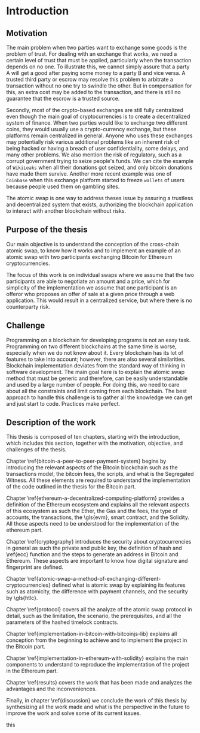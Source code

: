 # Introduction

## Motivation
The main problem when two parties want to exchange some goods is the problem of
trust. For dealing with an exchange that works, we need a certain level of trust that must be applied, particularly when the transaction depends on no one. To illustrate this, we cannot simply assure that a party A will get a good after paying some money to a party B and vice versa. A trusted third party or escrow may resolve this problem to arbitrate a transaction without no
one try to swindle the other. But in compensation for this, an extra cost may be added to
the transaction, and there is still no guarantee that the escrow is a trusted source.

Secondly, most of the crypto-based exchanges are still fully centralized even though the main goal of
cryptocurrencies is to create a decentralized system of finance.  When two parties would like to exchange two different coins, they would usually use a crypto-currency exchange, but these platforms remain centralized in general. Anyone who uses these exchanges may potentially risk various additional problems like an inherent
risk of being hacked or having a breach of user confidentiality, some delays, and many other
problems. We also mention the risk of regulatory, such as a corrupt government trying to seize people's funds. We can cite the example of `WikiLeaks` when all their donations got seized, and only bitcoin donations have made them survive. Another more recent example was one of `Coinbase` when this exchange platform started to freeze `wallets` of users because people used them on gambling sites.

 The atomic swap is one way to address theses issue by assuring a trustless and decentralized system
that exists, authorizing the blockchain application to interact with another blockchain without risks.


## Purpose of the thesis

Our main objective is to understand the conception of the cross-chain atomic swap, to know how it works and to implement an example of an atomic swap with two participants exchanging Bitcoin for Ethereum cryptocurrencies.

The focus of this work is on individual swaps where we assume that the two participants are able to negotiate an amount and a price, which for simplicity of the implementation we assume that one participant is an offeror who proposes an offer of sale at a given price through a web application.  This would result in a centralized service, but where there is no counterparty risk.


## Challenge

Programming on a blockchain for developing programs is not an easy task. Programming on two different blockchains at the same time is worse, especially when we do not know about it. Every blockchain has its lot of features to take into account; however, there are also several similarities. Blockchain implementation deviates from the standard way of thinking in software development. The main goal here is to explain the atomic swap method that must be generic and therefore, can be easily understandable and used by a large number of people. For doing this, we need to care about all the constraints and limit coming from each blockchain. The best approach to handle this challenge is to gather all the knowledge we can get and just start to code. Practices make perfect.


## Description of the work



This thesis is composed of ten chapters, starting with the introduction, which includes this section, together with the motivation, objective, and challenges of the thesis.

Chapter \ref{bitcoin-a-peer-to-peer-payment-system} begins by introducing the relevant aspects of the Bitcoin blockchain such as the transactions model, the bitcoin fees, the scripts, and what is the Segregated Witness. All these elements are required to understand the implementation of the code outlined in the thesis for the Bitcoin part.

Chapter \ref{ethereum-a-decentralized-computing-platform} provides a definition of the Ethereum ecosystem and explains all the relevant aspects of this ecosystem as such the Ether, the Gas and the fees,
the type of accounts, the transactions, the \gls{evm}, smart contract, and the Solidity. All those aspects need to be understood for the implementation of the ethereum part.

Chapter \ref{cryptography} introduces the security about cryptocurrencies in general as such the private and public key, the definition of hash and \ref{ecc} function and the steps to generate an address in Bitcoin and Ethereum. These aspects are important to know how digital signature and fingerprint are defined.

Chapter \ref{atomic-swap-a-method-of-exchanging-different-cryptocurrencies} defined what is atomic swap by explaining its features such as atomicity, the difference with payment channels, and the security by \gls{htlc}.

Chapter \ref{protocol} covers all the analyze of the atomic swap protocol in detail, such as the limitation, the scenario, the prerequisites, and all the parameters of the hashed timelock contracts.

Chapter \ref{implementation-in-bitcoin-with-bitcoinjs-lib} explains all conception from the beginning to achieve and to implement the project in the Bitcoin part.

Chapter \ref{implementation-in-ethereum-with-solidity} explains the main components to understand to reproduce the implementation of the project in the Ethereum part.

Chapter \ref{results} covers the work that has been made and analyzes the advantages and the inconveniences.

Finally, in chapter \ref{discussion} we conclude the work of this thesis by synthesizing all the work made and what is the perspective  in the future to improve the work and solve
some of its current issues.

this